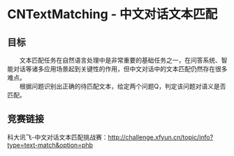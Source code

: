 # CNTextMatching - 中文对话文本匹配

## 目标
　　文本匹配任务在自然语言处理中是非常重要的基础任务之一，在问答系统、智能对话等诸多应用场景起到关键性的作用，但中文对话中的文本匹配仍然存在很多难点。  
　　根据问题识别出正确的待匹配文本，给定两个问题Q，判定该问题对语义是否匹配。


## 竞赛链接
科大讯飞-中文对话文本匹配挑战赛：http://challenge.xfyun.cn/topic/info?type=text-match&option=phb
